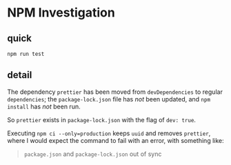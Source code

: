 # NPM Investigation

## quick

```
npm run test
```

## detail

The dependency `prettier` has been moved from `devDependencies` to regular `dependencies`;
the `package-lock.json` file has _not_ been updated, and `npm install` has _not_ been run.

So `prettier` exists in `package-lock.json` with the flag of `dev: true`.

Executing `npm ci --only=production` keeps `uuid` and removes `prettier`,
where I would expect the command to fail with an error, with something like:

> `package.json` and `package-lock.json` out of sync
